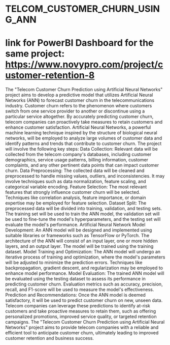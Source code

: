 # TELCOM_CUSTOMER_CHURN_USING_ANN
# link for PowerBI Dashboard for the same project: https://www.novypro.com/project/customer-retention-8
The "Telecom Customer Churn Prediction using Artificial Neural Networks" project aims to develop a predictive model that utilizes Artificial Neural Networks (ANN) to forecast customer churn in the telecommunications industry. Customer churn refers to the phenomenon where customers switch from one service provider to another or discontinue using a particular service altogether. By accurately predicting customer churn, telecom companies can proactively take measures to retain customers and enhance customer satisfaction.
Artificial Neural Networks, a powerful machine learning technique inspired by the structure of biological neural networks, will be employed to analyze large volumes of customer data and identify patterns and trends that contribute to customer churn. The project will involve the following key steps:
Data Collection: Relevant data will be collected from the telecom company's databases, including customer demographics, service usage patterns, billing information, customer complaints, and any other pertinent data points that can impact customer churn.
Data Preprocessing: The collected data will be cleaned and preprocessed to handle missing values, outliers, and inconsistencies. It may involve techniques such as data normalization, feature scaling, and categorical variable encoding.
Feature Selection: The most relevant features that strongly influence customer churn will be selected. Techniques like correlation analysis, feature importance, or domain expertise may be employed for feature selection.
Dataset Split: The preprocessed data will be divided into training, validation, and testing sets. The training set will be used to train the ANN model, the validation set will be used to fine-tune the model's hyperparameters, and the testing set will evaluate the model's performance.
Artificial Neural Network Model Development: An ANN model will be designed and implemented using suitable libraries or frameworks such as TensorFlow or PyTorch. The architecture of the ANN will consist of an input layer, one or more hidden layers, and an output layer. The model will be trained using the training dataset.
Model Training and Optimization: The ANN model will undergo an iterative process of training and optimization, where the model's parameters will be adjusted to minimize the prediction errors. Techniques like backpropagation, gradient descent, and regularization may be employed to enhance model performance.
Model Evaluation: The trained ANN model will be evaluated using the testing dataset to assess its performance in predicting customer churn. Evaluation metrics such as accuracy, precision, recall, and F1-score will be used to measure the model's effectiveness.
Prediction and Recommendations: Once the ANN model is deemed satisfactory, it will be used to predict customer churn on new, unseen data. Telecom companies can leverage these predictions to identify at-risk customers and take proactive measures to retain them, such as offering personalized promotions, improved service quality, or targeted retention campaigns.
The "Telecom Customer Churn Prediction using Artificial Neural Networks" project aims to provide telecom companies with a reliable and efficient tool to anticipate customer churn, ultimately leading to improved customer retention and business success.
